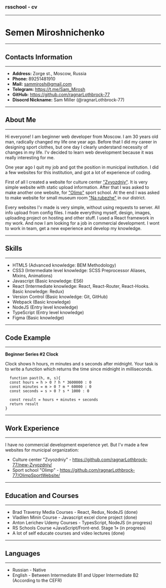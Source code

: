 ### **rsschool - cv**
***

# Semen Miroshnichenko 
***

## **Contacts Information**
***
* **Address:** Zorge st., Moscow, Russia 
* **Phone:** 89251481910
* **Mail:** <sammirosh@gmail.com>
* **Telegram:** <https://t.me/Sam_Mirosh>
* **GitHub:** <https://github.com/ragnarLothbrock-77>
* **Disocrd Nickname:** Sam Miller (@ragnarLothbrock-77)
***


## **About Me**
***
Hi everyone! I am beginner web developer from Moscow. I am 30 years old man, radically changed my life one year ago. Before that I did my career in designing sport clothes, but one day I clearly understand necessity of changes in my life. I'v decided to learn web development because it was really interesting for me. 

One year ago I quit my job and got the position in municipal institution. I did a few websites for this institution, and got a lot of experience of coding.

First of all I created a website for culture center ["Zvyozdniy"](https://www.xn----dtbecnbpc6a4koc.xn--p1ai/). It is very simple website with static upload information. After that I was asked to make another one website, for ["Olimp"](https://mbu-olimp.ru/) sport school. At the end I was asked to make website for small museum room ["Na rubezhe"](https://museumnarubezhe.ru/) in our district.

Every websites I'v made is very simple, without using requests to server. All info upload from config files. I made everything myself, design, images, uploading project on hosting and other stuff. I used a React framework in my work. And now I am looking for a job in commercial development. I wont to work in team, get a new experience and develop my knowledge.
***


## **Skills**
***
* HTML5 (Advanced knowledge: BEM Methodology)
* CSS3 (Intermediate level knowledge: SCSS Preprocessor Aliases, Mixins, Animations)
* Javascript (Basic knowledge: ES6)
* React (Intermediate knowledge: React, React-Router, React-Hooks. Basic knowledge: Redux)
* Version Control (Basic knowledge: Git, GitHub)
* Webpack (Basic knowledge)
* NodeJS (Entry level knowledge)
* TypeScript (Entry level knowledge)
* Figma (Basic knowledge)
***

## **Code Example**
***
**Beginner Series #2 Clock**

Clock shows h hours, m minutes and s seconds after midnight.
Your task is to write a function which returns the time since midnight in milliseconds.

```
  function past(h, m, s){
  const hours = h > 0 ? h * 3600000 : 0
  const minutes = m > 0 ? m * 60000 : 0
  const seconds = s > 0 ? s * 1000 : 0
  
  const result = hours + minutes + seconds
  return result
}
```
***


## **Work Experience**
***
I have no commercial development experience yet. But I'v made a few websites for municipal organization:
* Culture center "Zvyozdniy" - <https://github.com/ragnarLothbrock-77/new-Zvyozdniy/>
* Sport school "Olimp" - <https://github.com/ragnarLothbrock-77/OlimpSportWebsite/>
***


## **Education and Courses**
***
* Brad Traversy Media Courses - React, Redux, NodeJS (done)
* Vladilen Minin Course - Javascript excel clone project (done)
* Anton Lerichev Udemy Courses - TypesScript, NodeJS (in progress)
* RS Schools Course «JavaScript/Front-end. Stage 1» (in progress)
* A lot of self educate courses and video lectures (done) 
***


## **Languages**
***
* Russian - Native
* English - Between Intermediate B1 and Upper Intermediate B2 (According to the CEFR) 